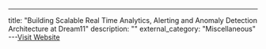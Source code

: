 ---
title: "Building Scalable Real Time Analytics, Alerting and Anomaly Detection Architecture at Dream11"
description: ""
external_category: "Miscellaneous"
---[Visit Website](https://blog.dream11engineering.com/building-scalable-real-time-analytics-alerting-and-anomaly-detection-architecture-at-dream11-e20edec91d33)

